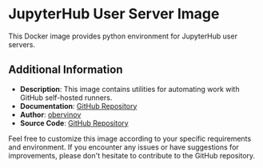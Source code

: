 # JupyterHub User Server Image

This Docker image provides python environment for JupyterHub user servers.

## Additional Information

- **Description**: This image contains utilities for automating work with GitHub self-hosted runners.
- **Documentation**: [GitHub Repository](https://github.com/obervinov/images/docker/jupyterhub/README.md)
- **Author**: [obervinov](https://github.com/obervinov)
- **Source Code**: [GitHub Repository](https://github.com/obervinov/images/docker/jupyterhub/Dockerfile)

Feel free to customize this image according to your specific requirements and environment. If you encounter any issues or have suggestions for improvements, please don't hesitate to contribute to the GitHub repository.